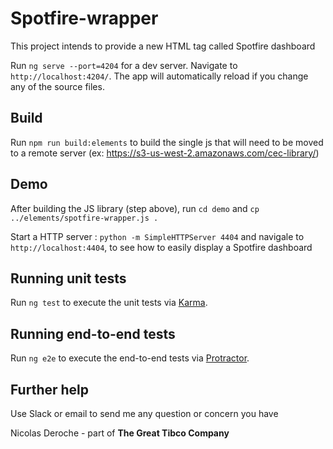 # Spotfire-wrapper

This project intends to provide a new HTML tag called Spotfire dashboard

Run `ng serve --port=4204` for a dev server. Navigate to `http://localhost:4204/`. The app will automatically reload if you change any of the source files.

## Build

Run `npm run build:elements` to build the single js that will need to be moved to a remote server (ex: https://s3-us-west-2.amazonaws.com/cec-library/)

## Demo

After building the JS library (step above), run `cd demo` and `cp ../elements/spotfire-wrapper.js .`


Start a HTTP server : `python -m SimpleHTTPServer 4404` and navigale to `http://localhost:4404`, to see how to easily display a Spotfire dashboard

## Running unit tests

Run `ng test` to execute the unit tests via [Karma](https://karma-runner.github.io).

## Running end-to-end tests

Run `ng e2e` to execute the end-to-end tests via [Protractor](http://www.protractortest.org/).

## Further help

Use Slack or email to send me any question or concern you have 

Nicolas Deroche - part of **The Great Tibco Company**